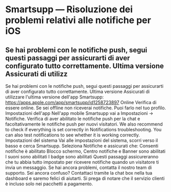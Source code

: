 # Smartsupp — Risoluzione dei problemi relativi alle notifiche per iOS
## Se hai problemi con le notifiche push, segui questi passaggi per assicurarti di aver configurato tutto correttamente. Ultima versione Assicurati di utilizz
Se hai problemi con le notifiche push, segui questi passaggi per assicurarti di aver configurato tutto correttamente.
Ultima versione
Assicurati di utilizzare l'ultima versione dell'app Smartsupp:
https://apps.apple.com/app/smartsupp/id1258723897
Online
Verifica di essere online. Se sei offline non riceverai notifiche. Puoi farlo nel tuo profilo.
Impostazioni dell'app
Nell'app mobile Smartsupp vai a Impostazioni -> Notifiche. Verifica di aver abilitato le notifiche push per la chat e facoltativamente le notifiche push per nuovi visitatori.
We also recommend to check if everything is set correctly in Notifications troubleshooting. You can also test notifications to see whether it is working correctly.
Impostazioni del sistema
Vai alle impostazioni del sistema, scorri verso il basso e cerca Smartsupp. Seleziona Notifiche e assicurati che:
Consenti notifiche è abilitato
Blocco schermo, Centro notifiche e Banner sono abilitati
I suoni sono abilitati
I badge sono abilitati
Questi passaggi assicureranno che tu abbia tutto impostato per ricevere notifiche quando un visitatore ti invia un messaggio. Se hai ancora problemi, contatta il nostro team di supporto.
Sei ancora confuso? Contattaci tramite la chat box nella tua dashboard e saremo felici di aiutarti. Si prega di notare che il servizio clienti è incluso solo nei pacchetti a pagamento.

